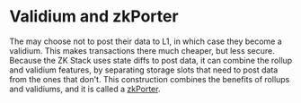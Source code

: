 # Validium and zkPorter

The may choose not to post their data to L1, in which case they become a validium. This makes transactions there much
cheaper, but less secure. Because the ZK Stack uses state diffs to post data, it can combine the rollup and validium
features, by separating storage slots that need to post data from the ones that don't. This construction combines the
benefits of rollups and validiums, and it is called a
[zkPorter](https://blog.zkamoeba.io/zkporter-composable-scalability-in-l2-beyond-zkrollup-2a30c4d69a75).
